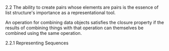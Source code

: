 2.2
The ability to create pairs whose elements are pairs is
the essence of list structure's importance as a representational tool.

An operation for combining data objects satisfies the closure property
if the results of combining things with that operation can themselves be
combined using the same operation.

2.2.1 Representing Sequences
